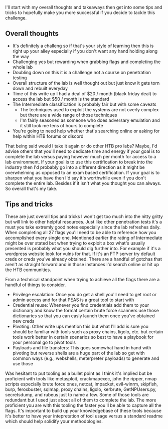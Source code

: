 I'll start with my overall thoughts and takeaways then get into some tips and tricks to hopefully make you more successful if you decide to tackle this challenge.


## Overall thoughts

- It's definitely a challeng so if that's your style of learning then this is right up your alley especially if you don't want any hand holding along the way
- Challenging yes but rewarding when grabbing flags and completing the whole lab
- Doubling down on this it is a challenge not a course on penetration testing
- Overall structure of the lab is well thought out but just know it gets torn down and rebuilt everyday
- Time of this write up I had a deal of $20 / month (black friday deal) to access the lab but $50 / month is the standard
- The Intermediate classification is probably fair but with some caveats
  - The techniques used to exploit the systems are not overly complex but there are a wide range of those techniques
  - I'm fairly seasoned as someone who does adversary emulation and it still took me tens of hours to complete
- You're going to need help whether that's searching online or asking for help within HTB forums or discord

That being said would I take it again or do other HTB pro labs?  Maybe, I'd advise others that you'll need to dedicate time and energy if your goal is to complete the lab versus paying however much per month for access to a lab environment.  If your goal is to use this certification to break into the industry then I'd probably go into a different direction as it might be overwhelming as opposed to an exam based certification.  If your goal is to sharpen what you have then I'd say it's worthwhile even if you don't complete the entire lab.  Besides if it isn't what you thought you can always.  So overall that's my take.

## Tips and tricks

These are just overall tips and tricks I won't get too much into the nitty gritty but will link to other helpful resources.  Just like  other penetration tests it's a must you take extremly good notes especially since the lab refreshes daily.  When completing all 27 flags you'll need to be able to reference how you accomplished every single one.  Mentioned earlier the rating of Intermediate might be over stated but when trying to exploit a box what's usually presented is probably what you should dig further into.  For example if it's a wordpress website look for vulns for that.  If it's an FTP server try default creds or creds you've already obtained.  There are a handful of gotchas that aren't as straight forward and in those instances I'd search online or hit up the HTB communities.

From a technical standpoint when trying to achieve all the flags there are a handful of things to consider.
- Privilege escalation: Once you do get a shell you'll need to get root or admin access and for that PEAS is a great tool to start with
- Credential reuse: Whenever you find credentials add them to your dictionary and know the format certain brute force scanners use those dictionaries so that you can easly launch them once you've obtained new creds
- Pivoting: Other write ups mention this but what I'll add is sure you should be familiar with tools such as proxy chains, ligolo, etc. but certain tools work better in certain scenarios so best to have a playbook for your personal go to pivot tools
- Payloads and file transfers: This goes somewhat hand in hand with pivoting but reverse shells are a huge part of the lab so get with common ways (e.g., webshells, meterpreter payloads) to generate and use those

Was hesitant to put tooling as a bullet point as I think it's implied but be proficient with tools like metasploit, crackmapexec, john the ripper, nmap scripts especially brute force ones, netcat, impacket, evil-winrm, skipfish, burp, feroxbuster, sqlmap, proxy chains, ligolo, kerbrute, GetNPUsers.py, secretsdump, and rubeus just to name a few.  Some of those tools are redundant but I used just about all of them to complete the lab.  The more proficient you are with this tooling the faster you'll be able to capture all the flags.  It's important to build up your knowledgebase of these tools because it's better to have your intepretation of tool usage versus a standard readme which should help solidify your methodologies.
